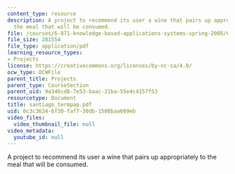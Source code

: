```yaml
---
content_type: resource
description: A project to recommend its user a wine that pairs up appropriately to
  the meal that will be consumed.
file: /courses/6-871-knowledge-based-applications-systems-spring-2005/0c3c36346f30faf730db1508baa669eb_santiago_termpap.pdf
file_size: 281554
file_type: application/pdf
learning_resource_types:
- Projects
license: https://creativecommons.org/licenses/by-nc-sa/4.0/
ocw_type: OCWFile
parent_title: Projects
parent_type: CourseSection
parent_uid: 9a346cd8-7e53-baac-21ba-55e4c4157f53
resourcetype: Document
title: santiago_termpap.pdf
uid: 0c3c3634-6f30-faf7-30db-1508baa669eb
video_files:
  video_thumbnail_file: null
video_metadata:
  youtube_id: null
---
```

A project to recommend its user a wine that pairs up appropriately to the meal that will be consumed.